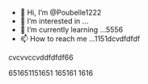 - 👋 Hi, I’m @Poubelle1222
- 👀 I’m interested in ...
- 🌱 I’m currently learning ...5556
- 📫 How to reach me ...1151dcvdfdfdf
<!---erererer666dfdf66
Poubelle1222/Poubelle1222 is a ✨ special ✨ reposdddfdffddffgfgfgg6
--->    cvcvvccvddfdfdf66
651651151651
165161
1616
